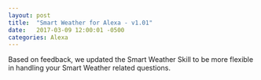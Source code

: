 ```yaml
---
layout: post
title:  "Smart Weather for Alexa - v1.01"
date:   2017-03-09 12:00:01 -0500
categories: Alexa
---
```


Based on feedback, we updated the Smart Weather Skill to be more flexible in handling your Smart Weather related questions.